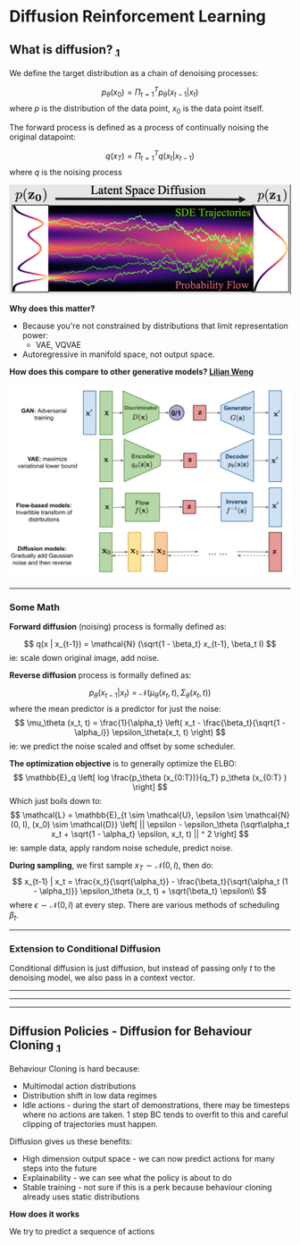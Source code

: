 # Diffusion Reinforcement Learning

## What is diffusion? [$_1$](https://arxiv.org/abs/2105.05233)

We define the target distribution as a chain of denoising processes:

$$
  p_\theta(x_0) = \Pi_{t=1}^T p_\theta(x_{t-1} | x_t)
$$
where $p$ is the distribution of the data point, $x_0$ is the data point itself.

The forward process is defined as a process of continually noising the original datapoint:

$$
  q(x_T) = \Pi_{t=1}^T q(x_t | x_{t-1})
$$
where $q$ is the noising process

![.images/fcd5fa20-4c5f-450d-bd0e-ddb1010e83fc.png](.images/fcd5fa20-4c5f-450d-bd0e-ddb1010e83fc.png)

**Why does this matter?**

- Because you're not constrained by distributions that limit representation power:
  - VAE, VQVAE
- Autoregressive in manifold space, not output space.

**How does this compare to other generative models? [Lilian Weng](https://lilianweng.github.io/posts/2021-07-11-diffusion-models/)**

![.images/cda3cde1-3d25-4bb9-83a9-a25f41501aaa.png](.images/cda3cde1-3d25-4bb9-83a9-a25f41501aaa.png)

---

### Some Math

**Forward diffusion** (noising) process is formally defined as:

$$
  q(x | x_{t-1}) = \mathcal{N} (\sqrt{1 - \beta_t} x_{t-1}, \beta_t I)
$$
ie: scale down original image, add noise.

**Reverse diffusion** process is formally defined as:

$$
  p_\theta (x_{t-1} | x_t) = \mathcal{N} (\mu_\theta (x_t, t), \Sigma_\theta (x_t, t))
$$
where the mean predictor is a predictor for just the noise:
$$
  \mu_\theta (x_t, t) = \frac{1}{\alpha_t} \left(
    x_t - \frac{\beta_t}{\sqrt{1 - \alpha_i}} \epsilon_\theta(x_t, t) 
  \right)
$$
ie: we predict the noise scaled and offset by some scheduler.

**The optimization objective** is to generally optimize the ELBO:
$$
  \mathbb{E}_q \left[ 
    log \frac{p_\theta (x_{0:T})}{q_T}
p_\theta (x_{0:T}
) 
  \right]
$$
Which just boils down to:
$$
  \mathcal{L} = \mathbb{E}_{t \sim \mathcal{U}, \epsilon \sim \mathcal{N}(0, I), (x_0) \sim \mathcal{D}}
    \left[ 
      || \epsilon - \epsilon_\theta (\sqrt\alpha_t x_t + \sqrt{1 - \alpha_t} \epsilon, x_t, t) || ^ 2
    \right]
$$
ie: sample data, apply random noise schedule, predict noise.

**During sampling**, we first sample $x_T \sim \mathcal{N} (0, I)$, then do:
$$
  x_{t-1} | x_t = \frac{x_t}{\sqrt{\alpha_t}} - \frac{\beta_t}{\sqrt{\alpha_t (1 - \alpha_t)}} \epsilon_\theta (x_t, t) + \sqrt{\beta_t} \epsilon\\
$$
where $\epsilon \sim \mathcal{N}(0, I)$ at every step.
There are various methods of scheduling $\beta_t$.

---

### Extension to Conditional Diffusion

Conditional diffusion is just diffusion, but instead of passing only $t$ to the denoising model, we also pass in a context vector.

---
---
---

## Diffusion Policies - Diffusion for Behaviour Cloning [$_1$](https://arxiv.org/pdf/2303.04137v4)

Behaviour Cloning is hard because:
- Multimodal action distributions
- Distribution shift in low data regimes
- Idle actions - during the start of demonstrations, there may be timesteps where no actions are taken. 1 step BC tends to overfit to this and careful clipping of trajectories must happen.

Diffusion gives us these benefits:
- High dimension output space - we can now predict actions for many steps into the future
- Explainability - we can see what the policy is about to do
- Stable training - not sure if this is a perk because behaviour cloning already uses static distributions

**How does it works**

We try to predict a sequence of actions







